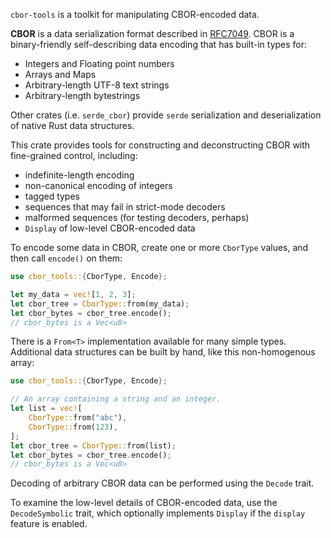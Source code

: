 <!-- cargo-sync-readme start -->

`cbor-tools` is a toolkit for manipulating CBOR-encoded data.

**CBOR** is a data serialization format described in [RFC7049].
CBOR is a binary-friendly self-describing data encoding that has
built-in types for:
- Integers and Floating point numbers
- Arrays and Maps
- Arbitrary-length UTF-8 text strings
- Arbitrary-length bytestrings

Other crates (i.e. `serde_cbor`) provide `serde` serialization and
deserialization of native Rust data structures.

This crate provides tools for constructing and deconstructing CBOR
with fine-grained control, including:
- indefinite-length encoding
- non-canonical encoding of integers
- tagged types
- sequences that may fail in strict-mode decoders
- malformed sequences (for testing decoders, perhaps)
- `Display` of low-level CBOR-encoded data

To encode some data in CBOR, create one or more `CborType` values,
and then call `encode()` on them:

```rust
use cbor_tools::{CborType, Encode};

let my_data = vec![1, 2, 3];
let cbor_tree = CborType::from(my_data);
let cbor_bytes = cbor_tree.encode();
// cbor_bytes is a Vec<u8>
```

There is a `From<T>` implementation available for many simple types.
Additional data structures can be built by hand, like this non-homogenous
array:

```rust
use cbor_tools::{CborType, Encode};

// An array containing a string and an integer.
let list = vec![
    CborType::from("abc"),
    CborType::from(123),
];
let cbor_tree = CborType::from(list);
let cbor_bytes = cbor_tree.encode();
// cbor_bytes is a Vec<u8>
```

Decoding of arbitrary CBOR data can be performed using the `Decode`
trait.

To examine the low-level details of CBOR-encoded data, use the
`DecodeSymbolic` trait, which optionally implements `Display`
if the `display` feature is enabled.


[RFC7049]: https://tools.ietf.org/html/rfc7049

<!-- cargo-sync-readme end -->
